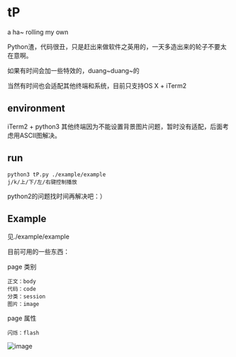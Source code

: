 # tP
a ha~ rolling my own

Python渣，代码很丑，只是赶出来做软件之英用的，一天多造出来的轮子不要太在意啊。

如果有时间会加一些特效的，duang~duang~的

当然有时间也会适配其他终端和系统，目前只支持OS X + iTerm2


environment
-----------
iTerm2 + python3
其他终端因为不能设置背景图片问题，暂时没有适配，后面考虑用ASCII图解决。

run
-----------
    python3 tP.py ./example/example
    j/k/上/下/左/右键控制播放

python2的问题找时间再解决吧：）


Example
------------
见./example/example

目前可用的一些东西：

page 类别
	
	正文：body
	代码：code
	分类：session
	图片：image
	
page 属性

	闪烁：flash
	
![image](http://github.com/scusjs/tP/raw/master/out.jpg)
